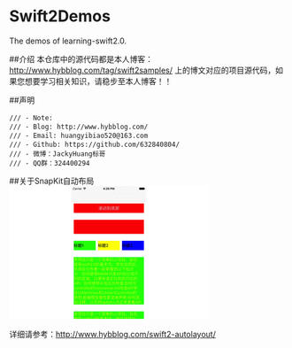 # Swift2Demos
The demos of learning-swift2.0.

##介绍
本仓库中的源代码都是本人博客：http://www.hybblog.com/tag/swift2samples/
上的博文对应的项目源代码，如果您想要学习相关知识，请稳步至本人博客！！

##声明
```
/// - Note:
/// - Blog: http://www.hybblog.com/
/// - Email: huangyibiao520@163.com
/// - Github: https://github.com/632840804/
/// - 微博：JackyHuang标哥
/// - QQ群：324400294
```

##关于SnapKit自动布局
![image](https://github.com/632840804/Swift2Demos/blob/master/SnapKitAutoLayoutDemo/snapshot.gif)

详细请参考：http://www.hybblog.com/swift2-autolayout/
